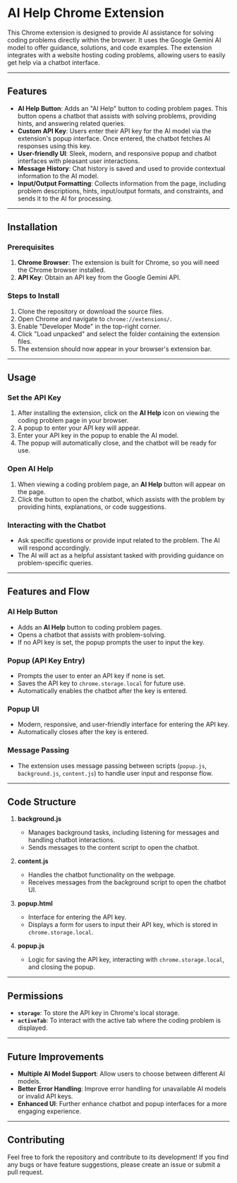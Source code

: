 # AI Help Chrome Extension

This Chrome extension is designed to provide AI assistance for solving coding problems directly within the browser. It uses the Google Gemini AI model to offer guidance, solutions, and code examples. The extension integrates with a website hosting coding problems, allowing users to easily get help via a chatbot interface.

---

## Features

- **AI Help Button**: Adds an "AI Help" button to coding problem pages. This button opens a chatbot that assists with solving problems, providing hints, and answering related queries.
- **Custom API Key**: Users enter their API key for the AI model via the extension's popup interface. Once entered, the chatbot fetches AI responses using this key.
- **User-friendly UI**: Sleek, modern, and responsive popup and chatbot interfaces with pleasant user interactions.
- **Message History**: Chat history is saved and used to provide contextual information to the AI model.
- **Input/Output Formatting**: Collects information from the page, including problem descriptions, hints, input/output formats, and constraints, and sends it to the AI for processing.

---

## Installation

### Prerequisites

1. **Chrome Browser**: The extension is built for Chrome, so you will need the Chrome browser installed.
2. **API Key**: Obtain an API key from the Google Gemini API.

### Steps to Install

1. Clone the repository or download the source files.
2. Open Chrome and navigate to `chrome://extensions/`.
3. Enable "Developer Mode" in the top-right corner.
4. Click "Load unpacked" and select the folder containing the extension files.
5. The extension should now appear in your browser's extension bar.

---

## Usage

### Set the API Key

1. After installing the extension, click on the **AI Help** icon on viewing the coding problem page in your browser.
2. A popup to enter your API key will appear.
3. Enter your API key in the popup to enable the AI model.
3. The popup will automatically close, and the chatbot will be ready for use.

### Open AI Help

1. When viewing a coding problem page, an **AI Help** button will appear on the page.
2. Click the button to open the chatbot, which assists with the problem by providing hints, explanations, or code suggestions.

### Interacting with the Chatbot

- Ask specific questions or provide input related to the problem. The AI will respond accordingly.
- The AI will act as a helpful assistant tasked with providing guidance on problem-specific queries.

---

## Features and Flow

### AI Help Button

- Adds an **AI Help** button to coding problem pages.
- Opens a chatbot that assists with problem-solving.
- If no API key is set, the popup prompts the user to input the key.

### Popup (API Key Entry)

- Prompts the user to enter an API key if none is set.
- Saves the API key to `chrome.storage.local` for future use.
- Automatically enables the chatbot after the key is entered.

### Popup UI

- Modern, responsive, and user-friendly interface for entering the API key.
- Automatically closes after the key is entered.

### Message Passing

- The extension uses message passing between scripts (`popup.js`, `background.js`, `content.js`) to handle user input and response flow.

---

## Code Structure

1. **background.js**
   - Manages background tasks, including listening for messages and handling chatbot interactions.
   - Sends messages to the content script to open the chatbot.

2. **content.js**
   - Handles the chatbot functionality on the webpage.
   - Receives messages from the background script to open the chatbot UI.

3. **popup.html**
   - Interface for entering the API key.
   - Displays a form for users to input their API key, which is stored in `chrome.storage.local`.

4. **popup.js**
   - Logic for saving the API key, interacting with `chrome.storage.local`, and closing the popup.

---

## Permissions

- **`storage`**: To store the API key in Chrome's local storage.
- **`activeTab`**: To interact with the active tab where the coding problem is displayed.

---

## Future Improvements

- **Multiple AI Model Support**: Allow users to choose between different AI models.
- **Better Error Handling**: Improve error handling for unavailable AI models or invalid API keys.
- **Enhanced UI**: Further enhance chatbot and popup interfaces for a more engaging experience.

---

## Contributing

Feel free to fork the repository and contribute to its development! If you find any bugs or have feature suggestions, please create an issue or submit a pull request.
